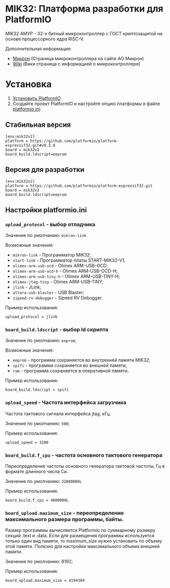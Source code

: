 # MIK32: Платформа разработки для PlatformIO

MIK32 АМУР - 32-х битный микроконтроллер с ГОСТ криптозащитой на основе процессорного ядра RISC-V.

Дополнительная информация:
- [Микрон](https://mikron.ru/products/mikrokontrollery/mk32-amur/) (Страница микроконтроллера на сайте АО Микрон)
- [Wiki](https://wiki.mik32.ru/) (Вики страница с информацией о микроконтроллере)

# Установка

1. [Установить PlatformIO](https://platformio.org/)
2. Создайте проект PlatformIO и настройте опцию платформы в файле [platformio.ini](https://docs.platformio.org/page/projectconf.html/):

## Стабильная версия

```
[env:mik32v2]
platform = https://github.com/platformio/platform-espressif32.git#v0.3.0
board = mik32v2
board_build.ldscript=eeprom
```

## Версия для разработки

```
[env:mik32v2]
platform = https://github.com/platformio/platform-espressif32.git
board = mik32v2
board_build.ldscript=eeprom
```

## Настройки platformio.ini

### `upload_protocol` - выбор отладчика

Значение по умолчанию: `mikron-link`

Возможные значения:

- `mikron-link` - Программатор MIK32;
- `start-link` - Программатор платы START-MIK32-V1;
- `olimex-arm-usb-ocd` - Olimex ARM-USB-OCD;
- `olimex-arm-usb-ocd-h` - Olimex ARM-USB-OCD-H;
- `olimex-arm-usb-tiny-h` - Olimex ARM-USB-TINY-H;
- `olimex-jtag-tiny` - Olimex ARM-USB-TINY;
- `jlink` - JLink;
- `altera-usb-blaster` - USB Blaster;
- `sipeed-rv-debugger` - Sipeed RV Debugger.

Пример использования: 
```
upload_protocol = jlink
```


### `board_build.ldscript` - выбор ld скрипта

Значение по умолчанию: `eeprom`;

Возможные значения:

- `eeprom` - программа сохраняется во внутренней памяти MIK32;
- `spifi` - программа сохраняется во внешней памяти;
- `ram` - программа сохраняется в оперативной памяти.

Пример использования: 

```
board_build.ldscript = spifi
```


### `upload_speed` - Частота интерфейса загрузчика

Частота тактового сигнала интерфейса jtag, кГц.

Значение по умолчанию: `500`;

Пример использования: 

```
upload_speed = 3200
```


### `board_build.f_cpu` - частота основного тактового генератора

Переопределение частоты основного генератора тактовой частоты, Гц в формате длинного числа Си.

Значение по умолчанию: `32000000L`

Пример использования: 

```
board_build.f_cpu = 4000000L
```


### `board_upload.maximum_size` - переопределение максимального размера программы, байты.

Размер программы вычисляется Platformio по суммарному размеру секций .text и .data. Если для размещения программы используется только один вид памяти, то maximum_size нужно установить по объему этой памяти. Полезно для настройки максимального объема внешней памяти.

Значение по умолчанию: 8192;

Пример использования: 

```
board_upload.maximum_size = 4194304
```
